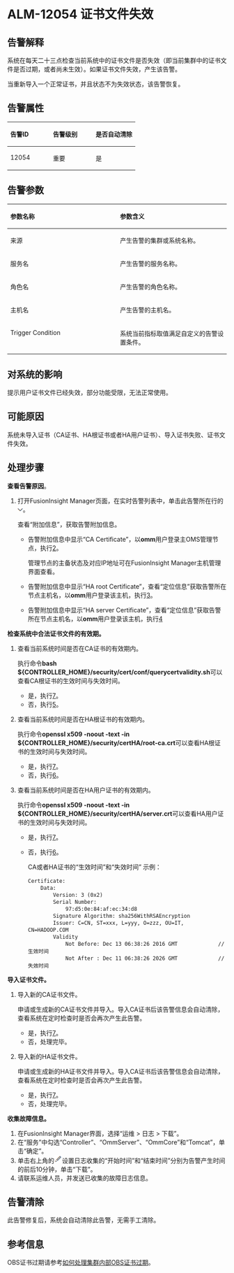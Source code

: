 # ALM-12054 证书文件失效<a name="ALM-12054"></a>

## 告警解释<a name="section14878122"></a>

系统在每天二十三点检查当前系统中的证书文件是否失效（即当前集群中的证书文件是否过期，或者尚未生效）。如果证书文件失效，产生该告警。

当重新导入一个正常证书，并且状态不为失效状态，该告警恢复。

## 告警属性<a name="section66794237"></a>

<a name="table48873592"></a>
<table><thead align="left"><tr id="row18928010"><th class="cellrowborder" valign="top" width="33.33333333333333%" id="mcps1.1.4.1.1"><p id="p56773879"><a name="p56773879"></a><a name="p56773879"></a>告警ID</p>
</th>
<th class="cellrowborder" valign="top" width="33.33333333333333%" id="mcps1.1.4.1.2"><p id="p35281476"><a name="p35281476"></a><a name="p35281476"></a>告警级别</p>
</th>
<th class="cellrowborder" valign="top" width="33.33333333333333%" id="mcps1.1.4.1.3"><p id="p39227289"><a name="p39227289"></a><a name="p39227289"></a>是否自动清除</p>
</th>
</tr>
</thead>
<tbody><tr id="row23293855"><td class="cellrowborder" valign="top" width="33.33333333333333%" headers="mcps1.1.4.1.1 "><p id="p7754109"><a name="p7754109"></a><a name="p7754109"></a>12054</p>
</td>
<td class="cellrowborder" valign="top" width="33.33333333333333%" headers="mcps1.1.4.1.2 "><p id="p24103132"><a name="p24103132"></a><a name="p24103132"></a>重要</p>
</td>
<td class="cellrowborder" valign="top" width="33.33333333333333%" headers="mcps1.1.4.1.3 "><p id="p6196708"><a name="p6196708"></a><a name="p6196708"></a>是</p>
</td>
</tr>
</tbody>
</table>

## 告警参数<a name="section64277225"></a>

<a name="table32171324"></a>
<table><thead align="left"><tr id="row33909737"><th class="cellrowborder" valign="top" width="50%" id="mcps1.1.3.1.1"><p id="p62334190"><a name="p62334190"></a><a name="p62334190"></a>参数名称</p>
</th>
<th class="cellrowborder" valign="top" width="50%" id="mcps1.1.3.1.2"><p id="p15904615"><a name="p15904615"></a><a name="p15904615"></a>参数含义</p>
</th>
</tr>
</thead>
<tbody><tr id="row72561138133711"><td class="cellrowborder" valign="top" width="50%" headers="mcps1.1.3.1.1 "><p id="p17935380415"><a name="p17935380415"></a><a name="p17935380415"></a>来源</p>
</td>
<td class="cellrowborder" valign="top" width="50%" headers="mcps1.1.3.1.2 "><p id="p187931338134115"><a name="p187931338134115"></a><a name="p187931338134115"></a>产生告警的集群或系统名称。</p>
</td>
</tr>
<tr id="row13205437"><td class="cellrowborder" valign="top" width="50%" headers="mcps1.1.3.1.1 "><p id="p63007447"><a name="p63007447"></a><a name="p63007447"></a>服务名</p>
</td>
<td class="cellrowborder" valign="top" width="50%" headers="mcps1.1.3.1.2 "><p id="p3329565"><a name="p3329565"></a><a name="p3329565"></a>产生告警的服务名称。</p>
</td>
</tr>
<tr id="row29966093"><td class="cellrowborder" valign="top" width="50%" headers="mcps1.1.3.1.1 "><p id="p11334465"><a name="p11334465"></a><a name="p11334465"></a>角色名</p>
</td>
<td class="cellrowborder" valign="top" width="50%" headers="mcps1.1.3.1.2 "><p id="p45676502"><a name="p45676502"></a><a name="p45676502"></a>产生告警的角色名称。</p>
</td>
</tr>
<tr id="row8435340"><td class="cellrowborder" valign="top" width="50%" headers="mcps1.1.3.1.1 "><p id="p12173973"><a name="p12173973"></a><a name="p12173973"></a>主机名</p>
</td>
<td class="cellrowborder" valign="top" width="50%" headers="mcps1.1.3.1.2 "><p id="p46567762"><a name="p46567762"></a><a name="p46567762"></a>产生告警的主机名。</p>
</td>
</tr>
<tr id="row24216969141153"><td class="cellrowborder" valign="top" width="50%" headers="mcps1.1.3.1.1 "><p id="p16547708143250"><a name="p16547708143250"></a><a name="p16547708143250"></a>Trigger Condition</p>
</td>
<td class="cellrowborder" valign="top" width="50%" headers="mcps1.1.3.1.2 "><p id="p65295937143250"><a name="p65295937143250"></a><a name="p65295937143250"></a>系统当前指标取值满足自定义的告警设置条件。</p>
</td>
</tr>
</tbody>
</table>

## 对系统的影响<a name="section41624120"></a>

提示用户证书文件已经失效，部分功能受限，无法正常使用。

## 可能原因<a name="section39072761"></a>

系统未导入证书（CA证书、HA根证书或者HA用户证书）、导入证书失败、证书文件失效。

## 处理步骤<a name="section16110535"></a>

**查看告警原因**。

1.  打开FusionInsight Manager页面，在实时告警列表中，单击此告警所在行的![](figures/zh-cn_image_0263895749.png)。

    查看“附加信息”，获取告警附加信息。

    -   告警附加信息中显示“CA Certificate”，以**omm**用户登录主OMS管理节点，执行[2](#li2768003415237)。

        管理节点的主备状态及对应IP地址可在FusionInsight Manager主机管理界面查看。

    -   告警附加信息中显示“HA root Certificate”，查看“定位信息”获取告警所在节点主机名，以**omm**用户登录该主机，执行[3](#li6628516015237)。
    -   告警附加信息中显示“HA server Certificate”，查看“定位信息”获取告警所在节点主机名，以**omm**用户登录该主机，执行[4](#li3401162015237)


**检查系统中合法证书文件的有效期。**

1.  <a name="li2768003415237"></a>查看当前系统时间是否在CA证书的有效期内。

    执行命令**bash** **$\{CONTROLLER\_HOME\}/security/cert/conf/querycertvalidity.sh**可以查看CA根证书的生效时间与失效时间。

    -   是，执行[7](#li993320915237)。
    -   否，执行[5](#li99782015237)。

2.  <a name="li6628516015237"></a>查看当前系统时间是否在HA根证书的有效期内。

    执行命令**openssl x509 -noout -text -in $\{CONTROLLER\_HOME\}/security/certHA/root-ca.crt**可以查看HA根证书的生效时间与失效时间。

    -   是，执行[7](#li993320915237)。
    -   否，执行[6](#li3092985115237)。

3.  <a name="li3401162015237"></a>查看当前系统时间是否在HA用户证书的有效期内。

    执行命令**openssl x509 -noout -text -in $\{CONTROLLER\_HOME\}/security/certHA/server.crt**可以查看HA用户证书的生效时间与失效时间。

    -   是，执行[7](#li993320915237)。
    -   否，执行[6](#li3092985115237)。

        CA或者HA证书的“生效时间”和“失效时间” 示例：

        ```
        Certificate: 
            Data: 
                Version: 3 (0x2) 
                Serial Number: 
                    97:d5:0e:84:af:ec:34:d8 
                Signature Algorithm: sha256WithRSAEncryption 
                Issuer: C=CN, ST=xxx, L=yyy, O=zzz, OU=IT, CN=HADOOP.COM 
                Validity 
                    Not Before: Dec 13 06:38:26 2016 GMT             //生效时间 
                    Not After : Dec 11 06:38:26 2026 GMT             //失效时间
        ```



**导入证书文件。**

1.  <a name="li99782015237"></a>导入新的CA证书文件。

    申请或生成新的CA证书文件并导入。导入CA证书后该告警信息会自动清除，查看系统在定时检查时是否会再次产生此告警。

    -   是，执行[7](#li993320915237)。
    -   否，处理完毕。

2.  <a name="li3092985115237"></a>导入新的HA证书文件。

    申请或生成新的HA证书文件并导入。导入CA证书后该告警信息会自动清除，查看系统在定时检查时是否会再次产生此告警。

    -   是，执行[7](#li993320915237)。
    -   否，处理完毕。


**收集故障信息。**

1.  <a name="li993320915237"></a>在FusionInsight Manager界面，选择“运维 \> 日志 \> 下载”。
2.  在“服务”中勾选“Controller”、“OmmServer”、“OmmCore”和“Tomcat”，单击“确定”。
3.  单击右上角的![](figures/zh-cn_image_0263895382.png)设置日志收集的“开始时间”和“结束时间”分别为告警产生时间的前后10分钟，单击“下载”。
4.  请联系运维人员，并发送已收集的故障日志信息。

## 告警清除<a name="section169311343318"></a>

此告警修复后，系统会自动清除此告警，无需手工清除。

## 参考信息<a name="section10777090"></a>

OBS证书过期请参考[如何处理集群内部OBS证书过期](https://support.huaweicloud.com/trouble-mrs/mrs_03_0031.html)。

